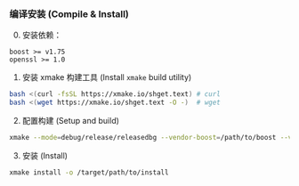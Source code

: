 ### 编译安装 (Compile & Install)
0. 安装依赖：
```
boost >= v1.75
openssl >= 1.0
```
1. 安装 xmake 构建工具 (Install `xmake` build utility)
``` bash
bash <(curl -fsSL https://xmake.io/shget.text) # curl
bash <(wget https://xmake.io/shget.text -O -)  # wget
```
2. 配置构建 (Setup and build)
``` bash
xmake --mode=debug/release/releasedbg --vendor-boost=/path/to/boost --vendor-openssl=/path/to/openssl
```

3. 安装 (Install)
``` bash
xmake install -o /target/path/to/install
```

